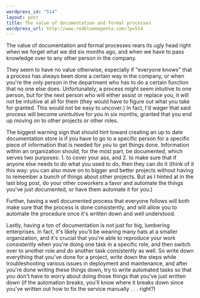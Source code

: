 ```yaml
--- 
wordpress_id: "514"
layout: post
title: The value of documentation and formal processes
wordpress_url: http://www.redbluemagenta.com/?p=514
---
```

The value of documentation and formal processes rears its ugly head right when we forget what we did six months ago, and when we have to pass knowledge over to any other person in the company.

They seem to have no value otherwise, especially if "everyone knows" that a process has always been done a certain way in the company, or when you're the only person in the department who has to do a certain function that no one else does.  Unfortunately, a process might seem intuitive to one person, but for the next person who will either assist or replace you, it will not be intuitive at all for them (they would have to figure out what you take for granted.  This would not be easy to uncover.)  In fact, I'd wager that said process will become unintuitive for <em>you</em> in six months, granted that you end up moving on to other projects or other roles.

The biggest warning sign that should hint toward creating an up to date documentation store is if you have to go to a specific person for a specific piece of information that is needed for <em>you</em> to get things done.  Information within an organization should, for the most part, be documented, which serves two purposes: 1. to cover your ass, and 2. to make sure that if anyone else needs to do what you used to do, then they can do it (think of it this way: you can also move on to bigger and better projects without having to remember a bunch of things about other projects.  But as I hinted at in the last blog post, do your other coworkers a favor and automate the things you've just documented, or have them automate it for you.)

Further, having a well documented process that everyone follows will both make sure that the process is done consistently, and will allow you to automate the procedure once it's written down and well understood.

Lastly, having a ton of documentation is not just for big, lumbering enterprises.  In fact, it's likely you'll be wearing many hats at a smaller organization, and it's crucial that you're able to reproduce your work consistently when you're doing one task in a specific role, and then switch over to another role and do another task consistently as well.  So write down everything that you've done for a project, write down the steps while troubleshooting various issues in deployment and maintenance, and after you're done writing these things down, try to write automated tasks so that you don't have to worry about doing those things that you've just written down (if the automation breaks, you'll know where it breaks down since you've written out how to fix the service manually . . . right?)

